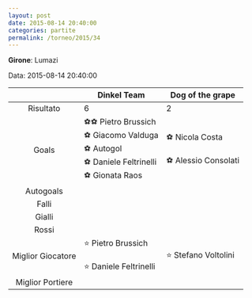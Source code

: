 ```yaml
---
layout: post
date: 2015-08-14 20:40:00
categories: partite
permalink: /torneo/2015/34
---
```

**Girone**: Lumazi

Data: 2015-08-14 20:40:00

| | Dinkel Team | Dog of the grape |
|:-----:|-----|-----|
Risultato|6|2
Goals|⚽⚽ Pietro Brussich<br/>⚽ Giacomo Valduga<br/>⚽   Autogol<br/>⚽ Daniele Feltrinelli<br/>⚽ Gionata Raos|⚽ Nicola Costa<br/><br/>⚽ Alessio Consolati<br/>
Autogoals||
Falli||
Gialli||
Rossi||
Miglior Giocatore|⭐ Pietro Brussich<br/><br/>⭐ Daniele Feltrinelli<br/>|⭐ Stefano Voltolini<br/>
Miglior Portiere||